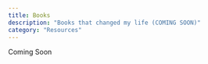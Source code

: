 ```yaml
---
title: Books
description: "Books that changed my life (COMING SOON)"
category: "Resources"
---
```


Coming Soon